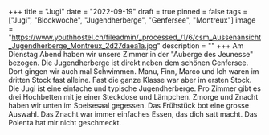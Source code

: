 +++
title = "Jugi"
date = "2022-09-19"
draft = true
pinned = false
tags = ["Jugi", "Blockwoche", "Jugendherberge", "Genfersee", "Montreux"]
image = "https://www.youthhostel.ch/fileadmin/_processed_/1/6/csm_Aussenansicht_Jugendherberge_Montreux_2d27daea1a.jpg"
description = ""
+++
A﻿m Dienstag Abend haben wir unsere Zimmer in der "Auberge des Jeunesse" bezogen. Die Jugendherberge ist direkt neben dem schönen Genfersee. Dort gingen wir auch mal Schwimmen. Manu, Finn, Marco und Ich waren im dritten Stock fast alleine.  Fast die ganze Klasse war aber im ersten Stock. Die Jugi ist eine einfache und typische Jugendherberge. Pro Zimmer gibt es drei Hochbetten mit je einer Steckdose und Lämpchen. Zmorge und Znacht haben wir unten im Speisesaal gegessen. Das Frühstück bot eine grosse Auswahl. Das Znacht war immer einfaches Essen, das dich satt macht. Das Polenta hat mir nicht geschmeckt.